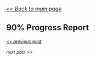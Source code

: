 _[<< Back to main page](https://maggievu.github.io/learning-reactjs/)_

## 90% Progress Report


_<sub>[<< previous post](week-11-12)</sub>_

_<sub>next post >>[](week-11-26)</sub>_
